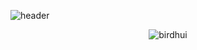 ![header](https://capsule-render.vercel.app/api?type=waving&color=timeAuto&height=300&section=header&text=Welcome%20to%20My%20Github!%20&fontSize=60&animation=fadeIn&fontAlignY=38&desc=Updating%20daily!%20&descAlignY=51&descAlign=81)

<p align="center"> <img src="https://github-readme-stats.vercel.app/api?username=birdhui&&theme=gotham&show_icons=true" alt="birdhui" />


<!--
**birdhui/birdhui** is a ✨ _special_ ✨ repository because its `README.md` (this file) appears on your GitHub profile.

Here are some ideas to get you started:

- 🔭 I’m currently working on ...
- 🌱 I’m currently learning ...
- 👯 I’m looking to collaborate on ...
- 🤔 I’m looking for help with ...
- 💬 Ask me about ...
- 📫 How to reach me: ...
- 😄 Pronouns: ...
- ⚡ Fun fact: ...
-->
